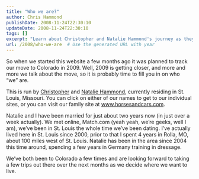 ```yaml
---
title: "Who we are?"
author: Chris Hammond
publishDate: 2008-11-24T22:30:10
updateDate: 2008-11-24T22:30:10
tags: []
excerpt: "Learn about Christopher and Natalie Hammond's journey as they plan to move to Colorado in 2009. Follow their story at www.horsesandcars.com!"
url: /2008/who-we-are  # Use the generated URL with year
---
```

<p>So when we started this website a few months ago it was planned to track our move to Colorado in 2009. Well, 2009 is getting closer, and more and more we talk about the move, so it is probably time to fill you in on who “we” are.</p>  <p>This is run by <a href="https://www.chrishammond.com/" target="_blank">Christopher</a> and <a href="https://www.nataliehammond.com/" target="_blank">Natalie Hammond</a>, currently residing in St. Louis, Missouri. You can click on either of our names to get to our individual sites, or you can visit our family site at <a href="https://www.horsesandcars.com">www.horsesandcars.com</a>.</p>  <p>Natalie and I have been married for just about two years now (in just over a week actually). We met online, Match.com (yeah yeah, we’re geeks, well I am), we’ve been in St. Louis the whole time we’ve been dating. I’ve actually lived here in St. Louis since 2000, prior to that I spent 4 years in Rolla, MO, about 100 miles west of St. Louis. Natalie has been in the area since 2004 this time around, spending a few years in Germany training in dressage. </p>  <p>We’ve both been to Colorado a few times and are looking forward to taking a few trips out there over the next months as we decide where we want to live.</p>


